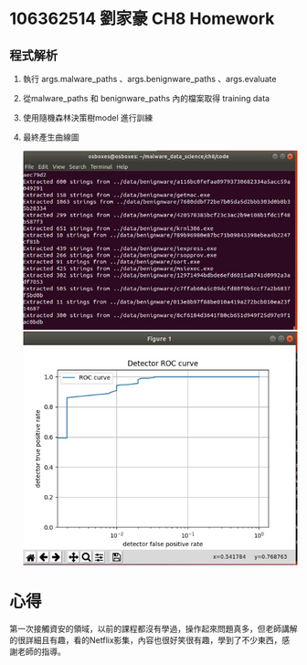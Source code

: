 # 106362514 劉家豪 CH8 Homework

## 程式解析
1. 執行 args.malware_paths 、args.benignware_paths 、args.evaluate

 2. 從malware_paths 和 benignware_paths 內的檔案取得 training data
    
 3. 使用隨機森林決策樹model 進行訓練


4. 最終產生曲線圖

   ![image](https://github.com/qwq1358qwq/CH8/blob/main/messageImage_1610895088625.jpg)
   ![image](https://github.com/qwq1358qwq/CH8/blob/main/123.jpg)

# 心得

第一次接觸資安的領域，以前的課程都沒有學過，操作起來問題真多，但老師講解的很詳細且有趣，看的Netflix影集，內容也很好笑很有趣，學到了不少東西，感謝老師的指導。
